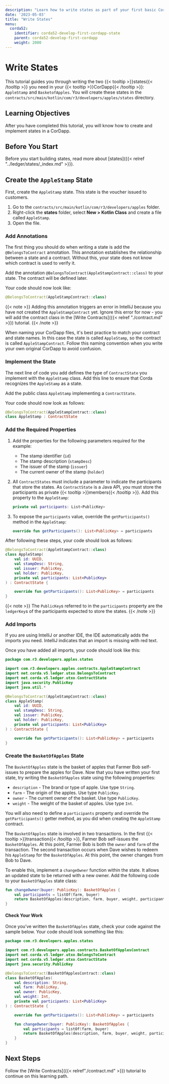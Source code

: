 ```yaml
---
description: "Learn how to write states as part of your first basic Corda 5 CorDapp."
date: '2023-05-03'
title: "Write States"
menu:
  corda52:
    identifier: corda52-develop-first-cordapp-state
    parent: corda52-develop-first-cordapp
    weight: 2000
---
```


# Write States

This tutorial guides you through writing the two {{< tooltip >}}states{{< /tooltip >}} you need in your {{< tooltip >}}CorDapp{{< /tooltip >}}: `AppleStamp` and `BasketofApples`.
You will create these states in the `contracts/src/main/kotlin/com/r3/developers/apples/states` directory.

## Learning Objectives

After you have completed this tutorial, you will know how to create and implement states in a CorDapp.

## Before You Start

Before you start building states, read more about [states]({{< relref "../ledger/states/_index.md" >}}).


## Create the `AppleStamp` State

First, create the `AppleStamp` state. This state is the voucher issued to customers.

1. Go to the `contracts/src/main/kotlin/com/r3/developers/apples` folder.
2. Right-click the **states** folder, select **New > Kotlin Class** and create a file called `AppleStamp`.
3. Open the file.

### Add Annotations

The first thing you should do when writing a state is add the `@BelongsToContract` annotation. This annotation
establishes the relationship between a state and a contract. Without this, your state does not know which contract is used to verify it.

Add the annotation `@BelongsToContract(AppleStampContract::class)` to your state. The contract will be defined later.

Your code should now look like:

```kotlin
@BelongsToContract(AppleStampContract::class)
```

{{< note >}}
Adding this annotation triggers an error in IntelliJ because you have not created the `AppleStampContract` yet. Ignore this error for now - you will add the contract class in the [Write Contracts]({{< relref "./contract.md" >}}) tutorial.
{{< /note >}}

When naming your CorDapp files, it's best practice to match your contract and state names. In this case the state is called `AppleStamp`, so the contract is called `AppleStampContract`. Follow this naming convention when you write your own original CorDapp to avoid confusion.

### Implement the State

The next line of code you add defines the type of `ContractState` you implement with the `AppleStamp` class. Add this line to ensure that Corda recognizes the `AppleStamp` as a state.

Add the public class `AppleStamp` implementing a `ContractState`.

Your code should now look as follows:

```kotlin
@BelongsToContract(AppleStampContract::class)
class AppleStamp : ContractState
```

### Add the Required Properties

1. Add the properties for the following parameters required for the example:
   * The stamp identifier (`id`)
   * The stamp description (`stampDesc`)
   * The issuer of the stamp (`issuer`)
   * The current owner of the stamp (`holder`)

2. All `ContractStates` must include a parameter to indicate the participants that store the states. As `ContractState`
is a Java API, you must store the participants as private {{< tooltip >}}members{{< /tooltip >}}.
Add this property to the `AppleStamp`:

   ```kotlin
   private val participants: List<PublicKey>
   ```

3. To expose the `participants` value, override the `getParticipants()` method in the `AppleStamp`:

   ```kotlin
   override fun getParticipants(): List<PublicKey> = participants
   ```

After following these steps, your code should look as follows:

```kotlin
@BelongsToContract(AppleStampContract::class)
class AppleStamp(
    val id: UUID,
    val stampDesc: String,
    val issuer: PublicKey,
    val holder: PublicKey,
    private val participants: List<PublicKey>
) : ContractState {

    override fun getParticipants(): List<PublicKey> = participants
}
```

{{< note >}}
The `PublicKey`s referred to in the `participants` property are the `ledgerKey`s of the participants expected to store the states.
{{< /note >}}

### Add Imports

If you are using IntelliJ or another IDE, the IDE automatically adds the imports you need. IntelliJ indicates that an import is missing with red text.

Once you have added all imports, your code should look like this:

```kotlin
package com.r3.developers.apples.states

import com.r3.developers.apples.contracts.AppleStampContract
import net.corda.v5.ledger.utxo.BelongsToContract
import net.corda.v5.ledger.utxo.ContractState
import java.security.PublicKey
import java.util.*

@BelongsToContract(AppleStampContract::class)
class AppleStamp(
    val id: UUID,
    val stampDesc: String,
    val issuer: PublicKey,
    val holder: PublicKey,
    private val participants: List<PublicKey>
) : ContractState {

    override fun getParticipants(): List<PublicKey> = participants
}

```

### Create the `BasketOfApples` State

The `BasketOfApples` state is the basket of apples that Farmer Bob self-issues to prepare the apples for Dave. Now that you have written your first state, try writing the `BasketOfApples` state using the following properties:

* `description` - The brand or type of apple. Use type `String`.
* `farm` - The origin of the apples. Use type `PublicKey`.
* `owner` - The current owner of the basket. Use type `PublicKey`.
* `weight` - The weight of the basket of apples. Use type `Int`.

You will also need to define a `participants` property and override the `getParticipants()` getter method, as you did when creating the `AppleStamp` contract.

The `BasketOfApples` state is involved in two transactions. In the first {{< tooltip >}}transaction{{< /tooltip >}}, Farmer Bob self-issues the `BasketOfApples`.
At this point, Farmer Bob is both the `owner` and `farm` of the transaction. The second transaction occurs when Dave
wishes to redeem his `AppleStamp` for the `BasketOfApples`. At this point, the owner changes from Bob to Dave.

To enable this, implement a `changeOwner` function within the state. It allows an updated state to be returned with a new owner.
Add the following code to your `BasketOfApples` state class:

```kotlin
fun changeOwner(buyer: PublicKey): BasketOfApples {
    val participants = listOf(farm, buyer)
    return BasketOfApples(description, farm, buyer, weight, participants)
}
```

#### Check Your Work

Once you’ve written the `BasketOfApples` state, check your code against the sample below. Your code should look something like this:

```kotlin
package com.r3.developers.apples.states

import com.r3.developers.apples.contracts.BasketOfApplesContract
import net.corda.v5.ledger.utxo.BelongsToContract
import net.corda.v5.ledger.utxo.ContractState
import java.security.PublicKey

@BelongsToContract(BasketOfApplesContract::class)
class BasketOfApples(
    val description: String,
    val farm: PublicKey,
    val owner: PublicKey,
    val weight: Int,
    private val participants: List<PublicKey>
) : ContractState {

    override fun getParticipants(): List<PublicKey> = participants

    fun changeOwner(buyer: PublicKey): BasketOfApples {
        val participants = listOf(farm, buyer)
        return BasketOfApples(description, farm, buyer, weight, participants)
    }
}

```

## Next Steps

Follow the [Write Contracts]({{< relref"./contract.md" >}}) tutorial to continue on this learning path.
